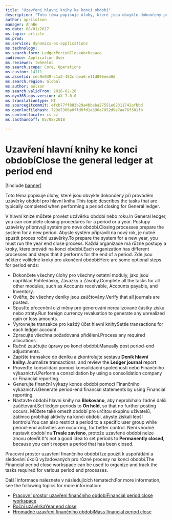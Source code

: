 ```yaml
---
title: "Uzavření hlavní knihy ke konci období"
description: "Toto téma popisuje úlohy, které jsou obvykle dokončeny při provádění uzávěrky období pro hlavní knihu."
author: aprilolson
manager: AnnBe
ms.date: 08/01/2017
ms.topic: article
ms.prod: 
ms.service: dynamics-ax-applications
ms.technology: 
ms.search.form: LedgerPeriodCloseWorkspace
audience: Application User
ms.reviewer: twheeloc
ms.search.scope: Core, Operations
ms.custom: 14111
ms.assetid: cec9e039-c1a2-482c-bea6-e11d896eea9d
ms.search.region: Global
ms.author: aolson
ms.search.validFrom: 2016-02-28
ms.dyn365.ops.version: AX 7.0.0
ms.translationtype: HT
ms.sourcegitcommit: efcb77ff883b29a4bbaba27551e02311742afbbd
ms.openlocfilehash: 723e7306a0ffd0fd1a396a7852d9e7aa76f381fb
ms.contentlocale: cs-cz
ms.lasthandoff: 05/08/2018

---
```


# <a name="close-the-general-ledger-at-period-end"></a><span data-ttu-id="75810-103">Uzavření hlavní knihy ke konci období</span><span class="sxs-lookup"><span data-stu-id="75810-103">Close the general ledger at period end</span></span>

[!include [banner](../includes/banner.md)]

<span data-ttu-id="75810-104">Toto téma popisuje úlohy, které jsou obvykle dokončeny při provádění uzávěrky období pro hlavní knihu.</span><span class="sxs-lookup"><span data-stu-id="75810-104">This topic describes the tasks that are typically completed when performing a period closing for General ledger.</span></span> 

<span data-ttu-id="75810-105">V hlavní knize můžete provést uzávěrku období nebo roku.</span><span class="sxs-lookup"><span data-stu-id="75810-105">In General ledger, you can complete closing procedures for a period or a year.</span></span> <span data-ttu-id="75810-106">Postupy uzávěrky připravují systém pro nové období.</span><span class="sxs-lookup"><span data-stu-id="75810-106">Closing processes prepare the system for a new period.</span></span> <span data-ttu-id="75810-107">Abyste systém připravili na nový rok, je nutné spustit proces roční uzávěrky.</span><span class="sxs-lookup"><span data-stu-id="75810-107">To prepare the system for a new year, you must run the year end close process.</span></span> <span data-ttu-id="75810-108">Každá organizace má různé postupy a kroky, které provádí na konci období.</span><span class="sxs-lookup"><span data-stu-id="75810-108">Each organization has different processes and steps that it performs for the end of a period.</span></span> <span data-ttu-id="75810-109">Zde jsou některé volitelné kroky pro ukončení období:</span><span class="sxs-lookup"><span data-stu-id="75810-109">Here are some optional steps for period ends:</span></span>

-   <span data-ttu-id="75810-110">Dokončete všechny úlohy pro všechny ostatní moduly, jako jsou například Pohledávky, Závazky a Zásoby.</span><span class="sxs-lookup"><span data-stu-id="75810-110">Complete all the tasks for all other modules, such as Accounts receivable, Accounts payable, and Inventory.</span></span>
-   <span data-ttu-id="75810-111">Ověřte, že všechny deníky jsou zaúčtovány.</span><span class="sxs-lookup"><span data-stu-id="75810-111">Verify that all journals are posted.</span></span>
-   <span data-ttu-id="75810-112">Spusťte přecenění cizí měny pro generování nerealizované částky zisku nebo ztráty.</span><span class="sxs-lookup"><span data-stu-id="75810-112">Run foreign currency revaluation to generate any unrealized gain or loss amounts.</span></span>
-   <span data-ttu-id="75810-113">Vyrovnejte transakce pro každý účet hlavní knihy</span><span class="sxs-lookup"><span data-stu-id="75810-113">Settle transactions for each ledger account.</span></span>
-   <span data-ttu-id="75810-114">Zpracujte všechna požadovaná přidělení.</span><span class="sxs-lookup"><span data-stu-id="75810-114">Process any required allocations.</span></span>
-   <span data-ttu-id="75810-115">Ručně zaúčtujte úpravy po konci období.</span><span class="sxs-lookup"><span data-stu-id="75810-115">Manually post period-end adjustments.</span></span>
-   <span data-ttu-id="75810-116">Zapište transakce do deníku a zkontrolujte sestavu **Deník hlavní knihy**.</span><span class="sxs-lookup"><span data-stu-id="75810-116">Journalize transactions, and review the **Ledger journal** report.</span></span>
-   <span data-ttu-id="75810-117">Proveďte konsolidaci pomocí konsolidační společnosti nebo Finančního výkaznictví.</span><span class="sxs-lookup"><span data-stu-id="75810-117">Perform a consolidation by using a consolidation company or Financial reporting.</span></span>
-   <span data-ttu-id="75810-118">Generujte finanční výkazy konce období pomocí Finančního výkaznictví.</span><span class="sxs-lookup"><span data-stu-id="75810-118">Generate period-end financial statements by using Financial reporting.</span></span>
-   <span data-ttu-id="75810-119">Nastavte období hlavní knihy na **Blokováno**, aby neprobíhalo žádné další zaúčtování.</span><span class="sxs-lookup"><span data-stu-id="75810-119">Set ledger periods to **On hold**, so that no further posting occurs.</span></span> <span data-ttu-id="75810-120">Můžete také omezit období pro určitou skupinu uživatelů, zatímco probíhají aktivity na konci období, abyste získali lepší kontrolu.</span><span class="sxs-lookup"><span data-stu-id="75810-120">You can also restrict a period to a specific user group while period-end activities are occurring, for better control.</span></span> <span data-ttu-id="75810-121">Není vhodné nastavit období na **Trvale zavřeno**, protože uzavřené období nelze znovu otevřít.</span><span class="sxs-lookup"><span data-stu-id="75810-121">It's not a good idea to set periods to **Permanently closed**, because you can't reopen a period that has been closed.</span></span>

<span data-ttu-id="75810-122">Pracovní prostor uzavření finančního období lze použít k uspořádání a sledování úkolů vyžadovaných pro různé procesy na konci období.</span><span class="sxs-lookup"><span data-stu-id="75810-122">The Financial period close workspace can be used to organize and track the tasks required for various period end processes.</span></span> 


<span data-ttu-id="75810-123">Další informace naleznete v následujících tématech:</span><span class="sxs-lookup"><span data-stu-id="75810-123">For more information, see the following topics for more information:</span></span>
- [<span data-ttu-id="75810-124">Pracovní prostor uzavření finančního období</span><span class="sxs-lookup"><span data-stu-id="75810-124">Financial period close workspace</span></span>](financial-period-close-workspace.md) 
- [<span data-ttu-id="75810-125">Roční uzávěrka</span><span class="sxs-lookup"><span data-stu-id="75810-125">Year end close</span></span>](Year-end-close.md)  
- [<span data-ttu-id="75810-126">Hromadné uzavření finančního období</span><span class="sxs-lookup"><span data-stu-id="75810-126">Mass financial period close</span></span>](tasks/mass-financial-period-close.md)





